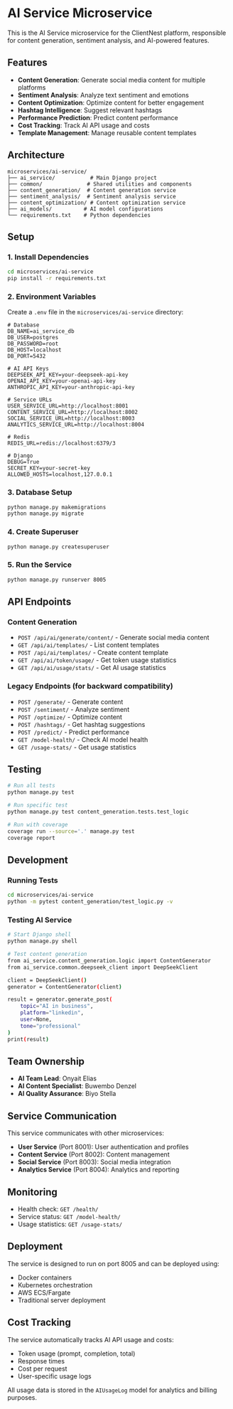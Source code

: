 # AI Service Microservice

This is the AI Service microservice for the ClientNest platform, responsible for content generation, sentiment analysis, and AI-powered features.

## Features

- **Content Generation**: Generate social media content for multiple platforms
- **Sentiment Analysis**: Analyze text sentiment and emotions
- **Content Optimization**: Optimize content for better engagement
- **Hashtag Intelligence**: Suggest relevant hashtags
- **Performance Prediction**: Predict content performance
- **Cost Tracking**: Track AI API usage and costs
- **Template Management**: Manage reusable content templates

## Architecture

```
microservices/ai-service/
├── ai_service/           # Main Django project
├── common/              # Shared utilities and components
├── content_generation/  # Content generation service
├── sentiment_analysis/  # Sentiment analysis service
├── content_optimization/ # Content optimization service
├── ai_models/          # AI model configurations
└── requirements.txt    # Python dependencies
```

## Setup

### 1. Install Dependencies

```bash
cd microservices/ai-service
pip install -r requirements.txt
```

### 2. Environment Variables

Create a `.env` file in the `microservices/ai-service` directory:

```env
# Database
DB_NAME=ai_service_db
DB_USER=postgres
DB_PASSWORD=root
DB_HOST=localhost
DB_PORT=5432

# AI API Keys
DEEPSEEK_API_KEY=your-deepseek-api-key
OPENAI_API_KEY=your-openai-api-key
ANTHROPIC_API_KEY=your-anthropic-api-key

# Service URLs
USER_SERVICE_URL=http://localhost:8001
CONTENT_SERVICE_URL=http://localhost:8002
SOCIAL_SERVICE_URL=http://localhost:8003
ANALYTICS_SERVICE_URL=http://localhost:8004

# Redis
REDIS_URL=redis://localhost:6379/3

# Django
DEBUG=True
SECRET_KEY=your-secret-key
ALLOWED_HOSTS=localhost,127.0.0.1
```

### 3. Database Setup

```bash
python manage.py makemigrations
python manage.py migrate
```

### 4. Create Superuser

```bash
python manage.py createsuperuser
```

### 5. Run the Service

```bash
python manage.py runserver 8005
```

## API Endpoints

### Content Generation

- `POST /api/ai/generate/content/` - Generate social media content
- `GET /api/ai/templates/` - List content templates
- `POST /api/ai/templates/` - Create content template
- `GET /api/ai/token/usage/` - Get token usage statistics
- `GET /api/ai/usage/stats/` - Get AI usage statistics

### Legacy Endpoints (for backward compatibility)

- `POST /generate/` - Generate content
- `POST /sentiment/` - Analyze sentiment
- `POST /optimize/` - Optimize content
- `POST /hashtags/` - Get hashtag suggestions
- `POST /predict/` - Predict performance
- `GET /model-health/` - Check AI model health
- `GET /usage-stats/` - Get usage statistics

## Testing

```bash
# Run all tests
python manage.py test

# Run specific test
python manage.py test content_generation.tests.test_logic

# Run with coverage
coverage run --source='.' manage.py test
coverage report
```

## Development

### Running Tests

```bash
cd microservices/ai-service
python -m pytest content_generation/test_logic.py -v
```

### Testing AI Service

```bash
# Start Django shell
python manage.py shell

# Test content generation
from ai_service.content_generation.logic import ContentGenerator
from ai_service.common.deepseek_client import DeepSeekClient

client = DeepSeekClient()
generator = ContentGenerator(client)

result = generator.generate_post(
    topic="AI in business",
    platform="linkedin",
    user=None,
    tone="professional"
)
print(result)
```

## Team Ownership

- **AI Team Lead**: Onyait Elias
- **AI Content Specialist**: Buwembo Denzel
- **AI Quality Assurance**: Biyo Stella

## Service Communication

This service communicates with other microservices:

- **User Service** (Port 8001): User authentication and profiles
- **Content Service** (Port 8002): Content management
- **Social Service** (Port 8003): Social media integration
- **Analytics Service** (Port 8004): Analytics and reporting

## Monitoring

- Health check: `GET /health/`
- Service status: `GET /model-health/`
- Usage statistics: `GET /usage-stats/`

## Deployment

The service is designed to run on port 8005 and can be deployed using:

- Docker containers
- Kubernetes orchestration
- AWS ECS/Fargate
- Traditional server deployment

## Cost Tracking

The service automatically tracks AI API usage and costs:

- Token usage (prompt, completion, total)
- Response times
- Cost per request
- User-specific usage logs

All usage data is stored in the `AIUsageLog` model for analytics and billing purposes. 